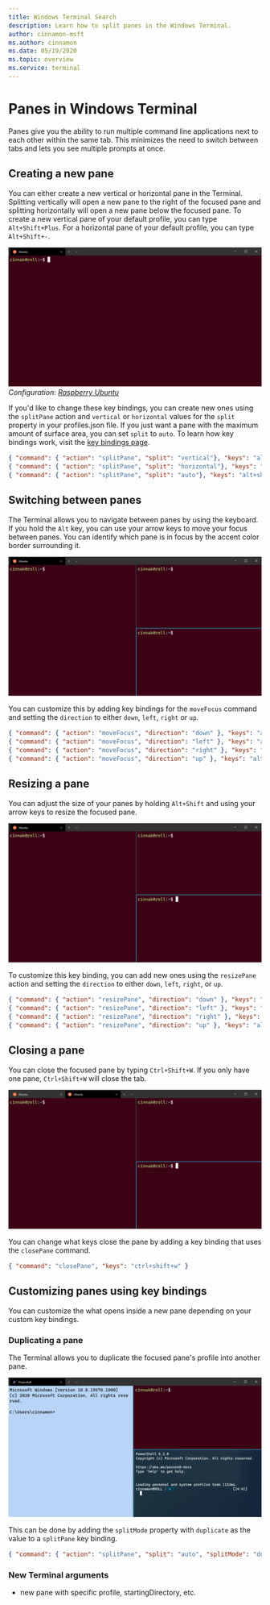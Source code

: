 ```yaml
---
title: Windows Terminal Search
description: Learn how to split panes in the Windows Terminal.
author: cinnamon-msft
ms.author: cinnamon
ms.date: 05/19/2020
ms.topic: overview
ms.service: terminal
---
```


# Panes in Windows Terminal

Panes give you the ability to run multiple command line applications next to each other within the same tab. This minimizes the need to switch between tabs and lets you see multiple prompts at once.

## Creating a new pane

You can either create a new vertical or horizontal pane in the Terminal. Splitting vertically will open a new pane to the right of the focused pane and splitting horizontally will open a new pane below the focused pane. To create a new vertical pane of your default profile, you can type `Alt+Shift+Plus`. For a horizontal pane of your default profile, you can type `Alt+Shift+-`.

![Windows Terminal create pane](./images/open-panes.gif)
_Configuration: [Raspberry Ubuntu](./custom-terminal-gallery/raspberry-ubuntu.md)_

If you'd like to change these key bindings, you can create new ones using the `splitPane` action and `vertical` or `horizontal` values for the `split` property in your profiles.json file. If you just want a pane with the maximum amount of surface area, you can set `split` to `auto`. To learn how key bindings work, visit the [key bindings page](./customize-settings/key-bindings.md).

```json
{ "command": { "action": "splitPane", "split": "vertical"}, "keys": "alt+shift+plus" },
{ "command": { "action": "splitPane", "split": "horizontal"}, "keys": "alt+shift+-" },
{ "command": { "action": "splitPane", "split": "auto"}, "keys": "alt+shift+|" }
```

## Switching between panes

The Terminal allows you to navigate between panes by using the keyboard. If you hold the `Alt` key, you can use your arrow keys to move your focus between panes. You can identify which pane is in focus by the accent color border surrounding it.

![Windows Terminal switch panes](./images/navigate-panes.gif)

You can customize this by adding key bindings for the `moveFocus` command and setting the `direction` to either `down`, `left`, `right` or `up`.

```json
{ "command": { "action": "moveFocus", "direction": "down" }, "keys": "alt+down" },
{ "command": { "action": "moveFocus", "direction": "left" }, "keys": "alt+left" },
{ "command": { "action": "moveFocus", "direction": "right" }, "keys": "alt+right" },
{ "command": { "action": "moveFocus", "direction": "up" }, "keys": "alt+up" }
```

## Resizing a pane

You can adjust the size of your panes by holding `Alt+Shift` and using your arrow keys to resize the focused pane.

![Windows Terminal create pane](./images/resize-panes.gif)

To customize this key binding, you can add new ones using the `resizePane` action and setting the `direction` to either `down`, `left`, `right`, or `up`.

```json
{ "command": { "action": "resizePane", "direction": "down" }, "keys": "alt+shift+down" },
{ "command": { "action": "resizePane", "direction": "left" }, "keys": "alt+shift+left" },
{ "command": { "action": "resizePane", "direction": "right" }, "keys": "alt+shift+right" },
{ "command": { "action": "resizePane", "direction": "up" }, "keys": "alt+shift+up" }
```

## Closing a pane

You can close the focused pane by typing `Ctrl+Shift+W`. If you only have one pane, `Ctrl+Shift+W` will close the tab.

![Windows Terminal close panes](./images/close-panes.gif)

You can change what keys close the pane by adding a key binding that uses the `closePane` command.

```json
{ "command": "closePane", "keys": "ctrl+shift+w" }
```

## Customizing panes using key bindings

You can customize the what opens inside a new pane depending on your custom key bindings.

### Duplicating a pane

The Terminal allows you to duplicate the focused pane's profile into another pane.

![Windows Terminal duplicate panes](./images/duplicate-panes.gif)

This can be done by adding the `splitMode` property with `duplicate` as the value to a `splitPane` key binding.

```json
{ "command": { "action": "splitPane", "split": "auto", "splitMode": "duplicate" }, "keys": "alt+shift+d" }
```

### New Terminal arguments

- new pane with specific profile, startingDirectory, etc.
